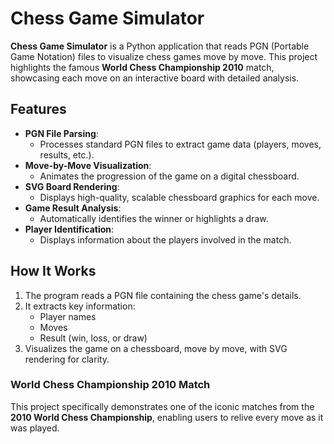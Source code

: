 # Chess Game Simulator

**Chess Game Simulator** is a Python application that reads PGN (Portable Game Notation) files to visualize chess games move by move. This project highlights the famous **World Chess Championship 2010** match, showcasing each move on an interactive board with detailed analysis.

## Features

- **PGN File Parsing**:
  - Processes standard PGN files to extract game data (players, moves, results, etc.).
- **Move-by-Move Visualization**:
  - Animates the progression of the game on a digital chessboard.
- **SVG Board Rendering**:
  - Displays high-quality, scalable chessboard graphics for each move.
- **Game Result Analysis**:
  - Automatically identifies the winner or highlights a draw.
- **Player Identification**:
  - Displays information about the players involved in the match.

## How It Works

1. The program reads a PGN file containing the chess game's details.
2. It extracts key information:
   - Player names
   - Moves
   - Result (win, loss, or draw)
3. Visualizes the game on a chessboard, move by move, with SVG rendering for clarity.

### World Chess Championship 2010 Match
This project specifically demonstrates one of the iconic matches from the **2010 World Chess Championship**, enabling users to relive every move as it was played.

